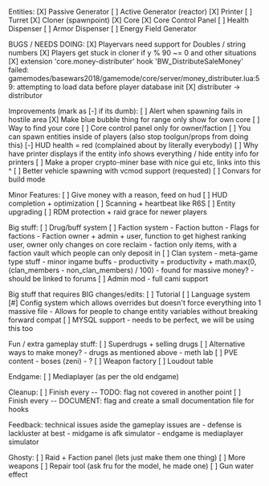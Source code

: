 Entities:
	[X] Passive Generator
	[ ] Active Generator (reactor)
	[X] Printer
	[ ] Turret
	[X] Cloner (spawnpoint)
	[X] Core
	[X] Core Control Panel
	[ ] Health Dispenser
	[ ] Armor Dispenser
	[ ] Energy Field Generator

BUGS / NEEDS DOING:
	[X] Playervars need support for Doubles / string numbers
	[X] Players get stuck in cloner if y % 90 ~= 0 and other situations
	[X] extension 'core.money-distributer' hook 'BW_DistributeSaleMoney' failed: gamemodes/basewars2018/gamemode/core/server/money_distributer.lua:59: attempting to load data before player database init
	[X] distributer -> distributor

Improvements (mark as [-] if its dumb):
	[ ] Alert when spawning fails in hostile area
	[X] Make blue bubble thing for range only show for own core
	[ ] Way to find your core
	[ ] Core control panel only for owner/faction
	[ ] You can spawn entities inside of players (also stop toolgun/props from doing this)
	[-] HUD health = red (complained about by literally everybody)
	[ ] Why have printer displays if the entity info shows everything / hide entity info for printers
	[ ] Make a proper crypto-miner base with nice gui etc, links into this ^
	[ ] Better vehicle spawning with vcmod support (requested)
	[ ] Convars for build mode

Minor Features:
	[ ] Give money with a reason, feed on hud
	[ ] HUD completion + optimization
	[ ] Scanning + heartbeat like R6S
	[ ] Entity upgrading
	[ ] RDM protection + raid grace for newer players

Big stuff:
	[ ] Drug/buff system
	[ ] Faction system
		- Faction button
		- Flags for factions
		- Faction owner + admin + user, function to get highest ranking user, owner only changes on core reclaim
		- faction only items, with a faction vault which people can only deposit in
	[ ] Clan system
		- meta-game type stuff
		- minor ingame buffs
			- productivity = productivity + math.max(0, (clan_members - non_clan_members) / 100)
		- found for massive money?
		- should be linked to forums
	[ ] Admin mod
		- full cami support

Big stuff that requires BIG changes/edits:
	[ ] Tutorial
	[ ] Language system
	[#] Config system which allows overrides but doesn't force everything into 1 massive file
		- Allows for people to change entity variables without breaking forward compat
	[ ] MYSQL support
		- needs to be perfect, we will be using this too

Fun / extra gameplay stuff:
	[ ] Superdrugs + selling drugs
	[ ] Alternative ways to make money?
		- drugs as mentioned above
		- meth lab
	[ ] PVE content
		- boses (zeni)
		- ?
	[ ] Weapon factory
	[ ] Loudout table

Endgame:
	[ ] Mediaplayer (as per the old endgame)

Cleanup:
	[ ] Finish every -- TODO: flag not covered in another point
	[ ] Finish every -- DOCUMENT: flag and create a small documentation file for hooks


Feedback:
	technical issues aside
	the gameplay issues are
		- defense is lackluster at best
		- midgame is afk simulator
		- endgame is mediaplayer simulator


Ghosty:
	[ ] Raid + Faction panel (lets just make them one thing)
	[ ] More weapons
	[ ] Repair tool (ask fru for the model, he made one)
	[ ] Gun water effect
